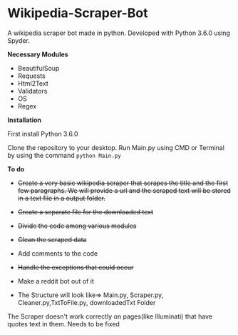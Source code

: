 # Wikipedia-Scraper-Bot
A wikipedia scraper bot made in python. Developed with Python 3.6.0 using Spyder.

<b>Necessary Modules</b>

* BeautifulSoup
* Requests
* Html2Text
* Validators
* OS
* Regex

<b>Installation</b>

First install Python 3.6.0

Clone the repository to your desktop. Run Main.py using CMD or Terminal by using the command `python Main.py`

<b>To do</b>

*  ~~Create a very basic wikipedia scraper that scrapes the title and the first few paragraphs. We will provide a url and the scraped text will be stored in a text file in a output folder.~~


*  ~~Create a separate file for the downloaded text~~

* ~~Divide the code among various modules~~

* ~~Clean the scraped data~~

* Add comments to the code

* ~~Handle the exceptions that could occur~~

* Make a reddit bot out of it


* The Structure will look like=> Main.py, Scraper.py, Cleaner.py,TxtToFile.py, downloadedTxt Folder

The Scraper doesn't work correctly on pages(like Illuminati) that have quotes text in them. Needs to be fixed
